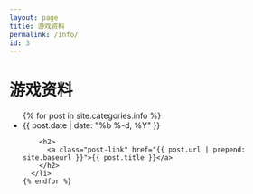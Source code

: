 ```yaml
---
layout: page
title: 游戏资料
permalink: /info/
id: 3
---
```


<div class="home">

  <h1 class="page-heading">游戏资料</h1>

  <ul class="post-list">
    {% for post in site.categories.info %}
      <li>
        <span class="post-meta">{{ post.date | date: "%b %-d, %Y" }}</span>

        <h2>
          <a class="post-link" href="{{ post.url | prepend: site.baseurl }}">{{ post.title }}</a>
        </h2>
      </li>
    {% endfor %}
  </ul>

</div>
